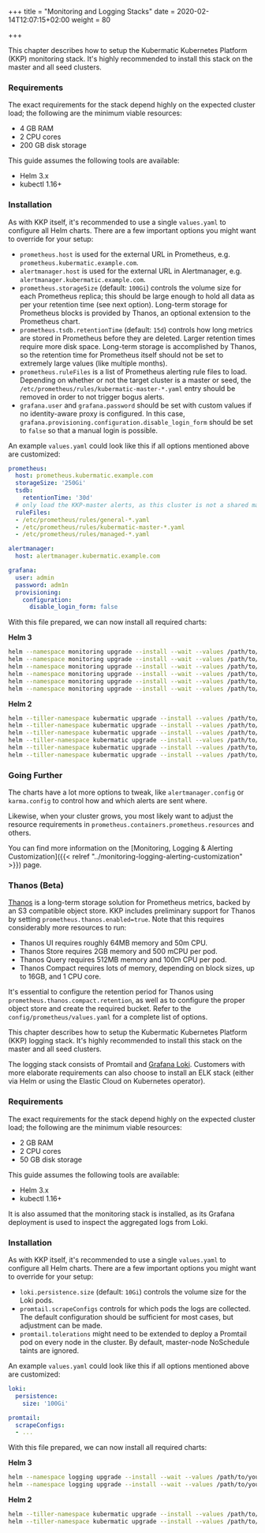 +++
title = "Monitoring and Logging Stacks"
date = 2020-02-14T12:07:15+02:00
weight = 80

+++

This chapter describes how to setup the Kubermatic Kubernetes Platform (KKP) monitoring stack. It's highly recommended to install this
stack on the master and all seed clusters.

### Requirements

The exact requirements for the stack depend highly on the expected cluster load; the following are the minimum
viable resources:

* 4 GB RAM
* 2 CPU cores
* 200 GB disk storage

This guide assumes the following tools are available:

* Helm 3.x
* kubectl 1.16+

### Installation

As with KKP itself, it's recommended to use a single `values.yaml` to configure all Helm charts. There
are a few important options you might want to override for your setup:

* `prometheus.host` is used for the external URL in Prometheus, e.g. `prometheus.kubermatic.example.com`.
* `alertmanager.host` is used for the external URL in Alertmanager, e.g. `alertmanager.kubermatic.example.com`.
* `prometheus.storageSize` (default: `100Gi`) controls the volume size for each Prometheus replica; this should
  be large enough to hold all data as per your retention time (see next option). Long-term storage for Prometheus
  blocks is provided by Thanos, an optional extension to the Prometheus chart.
* `prometheus.tsdb.retentionTime` (default: `15d`) controls how long metrics are stored in Prometheus before they
  are deleted. Larger retention times require more disk space. Long-term storage is accomplished by Thanos, so the
  retention time for Prometheus itself should not be set to extremely large values (like multiple months).
* `prometheus.ruleFiles` is a list of Prometheus alerting rule files to load. Depending on whether or not the
  target cluster is a master or seed, the `/etc/prometheus/rules/kubermatic-master-*.yaml` entry should be removed
  in order to not trigger bogus alerts.
* `grafana.user` and `grafana.password` should be set with custom values if no identity-aware proxy is configured.
  In this case, `grafana.provisioning.configuration.disable_login_form` should be set to `false` so that a manual
  login is possible.

An example `values.yaml` could look like this if all options mentioned above are customized:

```yaml
prometheus:
  host: prometheus.kubermatic.example.com
  storageSize: '250Gi'
  tsdb:
    retentionTime: '30d'
  # only load the KKP-master alerts, as this cluster is not a shared master/seed
  ruleFiles:
  - /etc/prometheus/rules/general-*.yaml
  - /etc/prometheus/rules/kubermatic-master-*.yaml
  - /etc/prometheus/rules/managed-*.yaml

alertmanager:
  host: alertmanager.kubermatic.example.com

grafana:
  user: admin
  password: adm1n
  provisioning:
    configuration:
      disable_login_form: false
```

With this file prepared, we can now install all required charts:

**Helm 3**

```bash
helm --namespace monitoring upgrade --install --wait --values /path/to/your/helm-values.yaml prometheus charts/monitoring/prometheus/
helm --namespace monitoring upgrade --install --wait --values /path/to/your/helm-values.yaml alertmanager charts/monitoring/alertmanager/
helm --namespace monitoring upgrade --install --wait --values /path/to/your/helm-values.yaml node-exporter charts/monitoring/node-exporter/
helm --namespace monitoring upgrade --install --wait --values /path/to/your/helm-values.yaml kube-state-metrics charts/monitoring/kube-state-metrics/
helm --namespace monitoring upgrade --install --wait --values /path/to/your/helm-values.yaml grafana charts/monitoring/grafana/
helm --namespace monitoring upgrade --install --wait --values /path/to/your/helm-values.yaml karma charts/monitoring/karma/
```

**Helm 2**

```bash
helm --tiller-namespace kubermatic upgrade --install --values /path/to/your/helm-values.yaml --namespace monitoring prometheus charts/monitoring/prometheus/
helm --tiller-namespace kubermatic upgrade --install --values /path/to/your/helm-values.yaml --namespace monitoring alertmanager charts/monitoring/alertmanager/
helm --tiller-namespace kubermatic upgrade --install --values /path/to/your/helm-values.yaml --namespace monitoring node-exporter charts/monitoring/node-exporter/
helm --tiller-namespace kubermatic upgrade --install --values /path/to/your/helm-values.yaml --namespace monitoring kube-state-metrics charts/monitoring/kube-state-metrics/
helm --tiller-namespace kubermatic upgrade --install --values /path/to/your/helm-values.yaml --namespace monitoring grafana charts/monitoring/grafana/
helm --tiller-namespace kubermatic upgrade --install --values /path/to/your/helm-values.yaml --namespace monitoring karma charts/monitoring/karma/
```

### Going Further

The charts have a lot more options to tweak, like `alertmanager.config` or `karma.config` to control how and which
alerts are sent where.

Likewise, when your cluster grows, you most likely want to adjust the resource requirements in
`prometheus.containers.prometheus.resources` and others.

You can find more information on the [Monitoring, Logging & Alerting Customization]({{< relref "../monitoring-logging-alerting-customization" >}}) page.

### Thanos (Beta)

[Thanos](https://thanos.io/) is a long-term storage solution for Prometheus metrics, backed by an S3 compatible
object store. KKP includes preliminary support for Thanos by setting `prometheus.thanos.enabled=true`. Note
that this requires considerably more resources to run:

* Thanos UI requires roughly 64MB memory and 50m CPU.
* Thanos Store requires 2GB memory and 500 mCPU per pod.
* Thanos Query requires 512MB memory and 100m CPU per pod.
* Thanos Compact requires lots of memory, depending on block sizes, up to 16GB, and 1 CPU core.

It's essential to configure the retention period for Thanos using `prometheus.thanos.compact.retention`, as well as to
configure the proper object store and create the required bucket. Refer to the `config/prometheus/values.yaml` for a
complete list of options.


This chapter describes how to setup the Kubermatic Kubernetes Platform (KKP) logging stack. It's highly recommended to install this
stack on the master and all seed clusters.

The logging stack consists of Promtail and [Grafana Loki](https://grafana.com/oss/loki/). Customers with more
elaborate requirements can also choose to install an ELK stack (either via Helm or using the Elastic Cloud on
Kubernetes operator).

### Requirements

The exact requirements for the stack depend highly on the expected cluster load; the following are the minimum
viable resources:

* 2 GB RAM
* 2 CPU cores
* 50 GB disk storage

This guide assumes the following tools are available:

* Helm 3.x
* kubectl 1.16+

It is also assumed that the monitoring stack is installed, as its
Grafana deployment is used to inspect the aggregated logs from Loki.

### Installation

As with KKP itself, it's recommended to use a single `values.yaml` to configure all Helm charts. There
are a few important options you might want to override for your setup:

* `loki.persistence.size` (default: `10Gi`) controls the volume size for the Loki pods.
* `promtail.scrapeConfigs` controls for which pods the logs are collected. The default configuration should
  be sufficient for most cases, but adjustment can be made.
* `promtail.tolerations` might need to be extended to deploy a Promtail pod on every node in the cluster.
  By default, master-node NoSchedule taints are ignored.

An example `values.yaml` could look like this if all options mentioned above are customized:

```yaml
loki:
  persistence:
    size: '100Gi'

promtail:
  scrapeConfigs:
  - ...
```

With this file prepared, we can now install all required charts:

**Helm 3**

```bash
helm --namespace logging upgrade --install --wait --values /path/to/your/helm-values.yaml promtail charts/logging/promtail/
helm --namespace logging upgrade --install --wait --values /path/to/your/helm-values.yaml loki charts/logging/loki/
```

**Helm 2**

```bash
helm --tiller-namespace kubermatic upgrade --install --values /path/to/your/helm-values.yaml --namespace logging promtail charts/logging/promtail/
helm --tiller-namespace kubermatic upgrade --install --values /path/to/your/helm-values.yaml --namespace logging loki charts/logging/loki/
```
